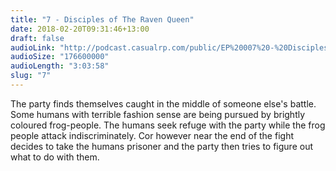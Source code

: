 ```yaml
---
title: "7 - Disciples of The Raven Queen"
date: 2018-02-20T09:31:46+13:00
draft: false
audioLink: "http://podcast.casualrp.com/public/EP%20007%20-%20Disciples%20of%20The%20Raven%20Queen.mp3"
audioSize: "176600000"
audioLength: "3:03:58"
slug: "7"
---
```


The party finds themselves caught in the middle of someone else's battle. Some humans with terrible fashion sense are being pursued by brightly coloured frog-people. The humans seek refuge with the party while the frog people attack indiscriminately. Cor however near the end of the fight decides to take the humans prisoner and the party then tries to figure out what to do with them.
